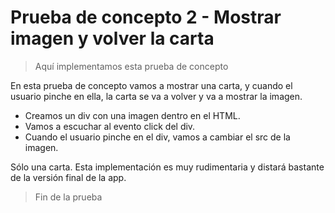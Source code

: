 # Prueba de concepto 2 - Mostrar imagen y volver la carta

> Aquí implementamos esta prueba de concepto

En esta prueba de concepto vamos a mostrar una carta, y cuando el usuario pinche en ella, la carta se va a volver y va a mostrar la imagen.

- Creamos un div con una imagen dentro en el HTML.
- Vamos a escuchar al evento click del div.
- Cuando el usuario pinche en el div, vamos a cambiar el src de la imagen.

Sólo una carta.
Esta implementación es muy rudimentaria y distará bastante de la versión final de la app.

> Fin de la prueba
